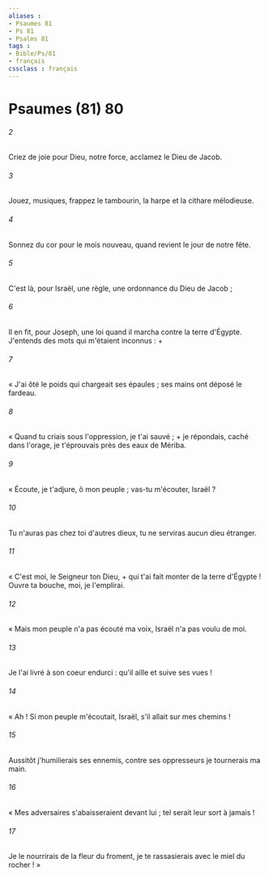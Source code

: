 ```yaml
---
aliases : 
- Psaumes 81
- Ps 81
- Psalms 81
tags : 
- Bible/Ps/81
- français
cssclass : français
---
```


# Psaumes (81) 80

###### 2
Criez de joie pour Dieu, notre force, acclamez le Dieu de Jacob.
###### 3
Jouez, musiques, frappez le tambourin, la harpe et la cithare mélodieuse.
###### 4
Sonnez du cor pour le mois nouveau, quand revient le jour de notre fête.
###### 5
C'est là, pour Israël, une règle, une ordonnance du Dieu de Jacob ;
###### 6
Il en fit, pour Joseph, une loi quand il marcha contre la terre d'Égypte. J'entends des mots qui m'étaient inconnus : +
###### 7
« J'ai ôté le poids qui chargeait ses épaules ; ses mains ont déposé le fardeau.
###### 8
« Quand tu criais sous l'oppression, je t'ai sauvé ; + je répondais, caché dans l'orage, je t'éprouvais près des eaux de Mériba.
###### 9
« Écoute, je t'adjure, ô mon peuple ; vas-tu m'écouter, Israël ?
###### 10
Tu n'auras pas chez toi d'autres dieux, tu ne serviras aucun dieu étranger.
###### 11
« C'est moi, le Seigneur ton Dieu, + qui t'ai fait monter de la terre d'Égypte ! Ouvre ta bouche, moi, je l'emplirai.
###### 12
« Mais mon peuple n'a pas écouté ma voix, Israël n'a pas voulu de moi.
###### 13
Je l'ai livré à son coeur endurci : qu'il aille et suive ses vues !
###### 14
« Ah ! Si mon peuple m'écoutait, Israël, s'il allait sur mes chemins !
###### 15
Aussitôt j'humilierais ses ennemis, contre ses oppresseurs je tournerais ma main.
###### 16
« Mes adversaires s'abaisseraient devant lui ; tel serait leur sort à jamais !
###### 17
Je le nourrirais de la fleur du froment, je te rassasierais avec le miel du rocher ! »
